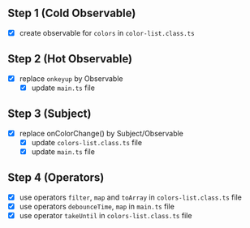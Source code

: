 ## Step 1 (Cold Observable)

- [x] create observable for `colors` in `color-list.class.ts`

## Step 2 (Hot Observable)

- [x] replace `onkeyup` by Observable
  - [x] update `main.ts` file

## Step 3 (Subject)

- [x] replace onColorChange() by Subject/Observable
  - [x] update `colors-list.class.ts` file
  - [x] update `main.ts` file

## Step 4 (Operators)

- [x] use operators `filter`, `map` and `toArray` in `colors-list.class.ts` file
- [x] use operators `debounceTime`, `map` in `main.ts` file
- [X] use operator  `takeUntil` in `colors-list.class.ts` file
